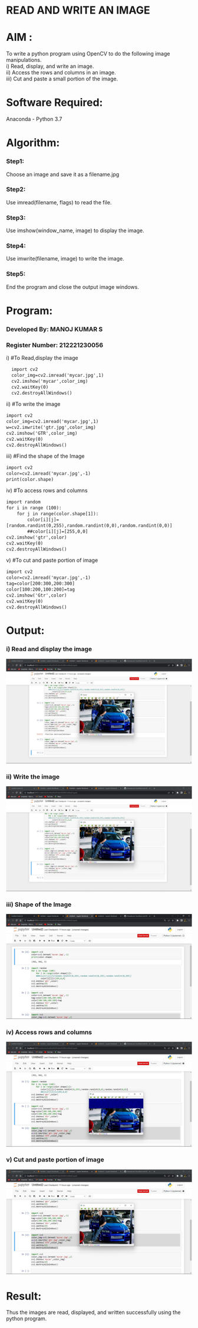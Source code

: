# READ AND WRITE AN IMAGE
# AIM :
To write a python program using OpenCV to do the following image manipulations.<br/>
i) Read, display, and write an image.<br/>
ii) Access the rows and columns in an image.<br/>
iii) Cut and paste a small portion of the image.

# Software Required:
Anaconda - Python 3.7
# Algorithm:
### Step1:
Choose an image and save it as a filename.jpg
### Step2:
Use imread(filename, flags) to read the file.
### Step3:
Use imshow(window_name, image) to display the image.
### Step4:
Use imwrite(filename, image) to write the image.
### Step5:
End the program and close the output image windows.
# Program:
### Developed By: MANOJ KUMAR S
### Register Number: 212221230056
i) #To Read,display the image
```
  import cv2
  color_img=cv2.imread('mycar.jpg',1)
  cv2.imshow('mycar',color_img)
  cv2.waitKey(0)
  cv2.destroyAllWindows()
```
ii) #To write the image
```
import cv2
color_img=cv2.imread('mycar.jpg',1)
w=cv2.imwrite('gtr.jpg',color_img)
cv2.imshow('GTR',color_img)
cv2.waitKey(0)
cv2.destroyAllWindows()
```
iii) #Find the shape of the Image
```
import cv2
color=cv2.imread('mycar.jpg',-1)
print(color.shape)
```
iv) #To access rows and columns
```
import random
for i in range (100):
    for j in range(color.shape[1]):
        color[i][j]=[random.randint(0,255),random.randint(0,0),random.randint(0,0)]
        ##color[i][j]=[255,0,0]
cv2.imshow('gtr',color)
cv2.waitKey(0)
cv2.destroyAllWindows()
```
v) #To cut and paste portion of image
```
import cv2
color=cv2.imread('mycar.jpg',-1)
tag=color[200:300,200:300]
color[100:200,100:200]=tag
cv2.imshow('Gtr',color)
cv2.waitKey(0)
cv2.destroyAllWindows()
```
# Output:
### i) Read and display the image 
![](./ot1.jpeg)
### ii) Write the image
![](./ot2.jpeg)
### iii) Shape of the Image
![](./ot3.jpeg)
### iv) Access rows and columns
![](./ot4.jpeg)
### v) Cut and paste portion of image
![](./ot5.jpeg)

# Result:
Thus the images are read, displayed, and written successfully using the python program.


